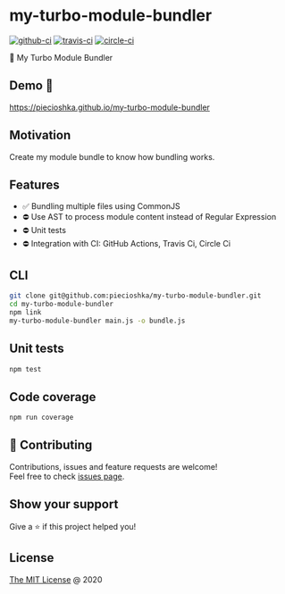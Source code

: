 # my-turbo-module-bundler

[![github-ci](https://github.com/piecioshka/my-turbo-module-bundler/workflows/Testing/badge.svg?branch=master)](https://github.com/piecioshka/my-turbo-module-bundler/actions/)
[![travis-ci](https://api.travis-ci.org/piecioshka/my-turbo-module-bundler.svg?branch=master)](https://travis-ci.org/piecioshka/my-turbo-module-bundler)
[![circle-ci](https://circleci.com/gh/piecioshka/my-turbo-module-bundler.svg?style=svg)](https://circleci.com/gh/piecioshka/my-turbo-module-bundler)

:hammer: My Turbo Module Bundler

## Demo 🎉

<https://piecioshka.github.io/my-turbo-module-bundler>

## Motivation

Create my module bundle to know how bundling works.

## Features

* :white_check_mark: Bundling multiple files using CommonJS
* :no_entry: Use AST to process module content instead of Regular Expression
* :no_entry: Unit tests
* :no_entry: Integration with CI: GitHub Actions, Travis Ci, Circle Ci

## CLI

```bash
git clone git@github.com:piecioshka/my-turbo-module-bundler.git
cd my-turbo-module-bundler
npm link
my-turbo-module-bundler main.js -o bundle.js
```

## Unit tests

```bash
npm test
```

## Code coverage

```bash
npm run coverage
```

## 🤝 Contributing

Contributions, issues and feature requests are welcome!<br />
Feel free to check [issues page](https://github.com/piecioshka/my-turbo-module-bundler/issues/).

## Show your support

Give a ⭐️ if this project helped you!

## License

[The MIT License](http://piecioshka.mit-license.org) @ 2020
